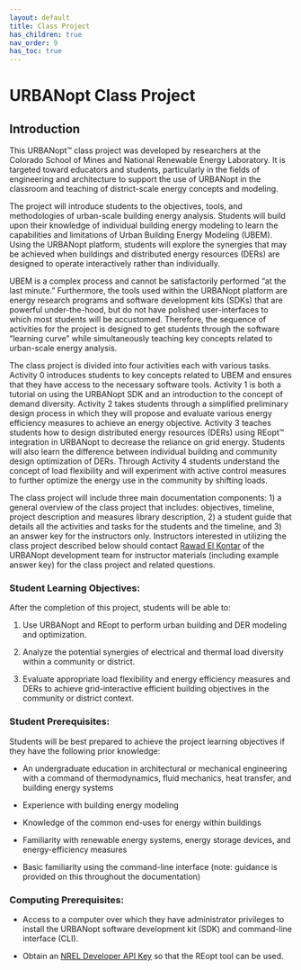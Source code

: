 ```yaml
---
layout: default
title: Class Project
has_children: true
nav_order: 9
has_toc: true
---
```


# URBANopt Class Project

## Introduction

This URBANopt™ class project was developed by researchers at the Colorado School of Mines and National Renewable Energy Laboratory. It is targeted toward educators and students, particularly in the fields of engineering and architecture to support the use of URBANopt in the classroom and teaching of district-scale energy concepts and modeling.

The project will introduce students to the objectives, tools, and methodologies of urban-scale building energy analysis. Students will build upon their knowledge of individual building energy modeling to learn the capabilities and limitations of Urban Building Energy Modeling (UBEM). Using the URBANopt platform, students will explore the synergies that may be achieved when buildings and distributed energy resources (DERs) are designed to operate interactively rather than individually.

UBEM is a complex process and cannot be satisfactorily performed “at the last minute.” Furthermore, the tools used within the URBANopt platform are energy research programs and software development kits (SDKs) that are powerful under-the-hood, but do not have polished user-interfaces to which most students will be accustomed. Therefore, the sequence of activities for the project is designed to get students through the software “learning curve” while simultaneously teaching key concepts related to urban-scale energy analysis.

The class project is divided into four activities each with various tasks. Activity 0 introduces students to key concepts related to UBEM and ensures that they have access to the necessary software tools. Activity 1 is both a tutorial on using the URBANopt SDK and an introduction to the concept of demand diversity. Activity 2 takes students through a simplified preliminary design process in which they will propose and evaluate various energy efficiency measures to achieve an energy objective. Activity 3 teaches students how to design distributed energy resources (DERs) using REopt™ integration in URBANopt to decrease the reliance on grid energy. Students will also learn the difference between individual building and community design optimization of DERs. Through Activity 4 students understand the concept of load flexibility and will experiment with active control measures to further optimize the energy use in the community by shifting loads.

The class project will include three main documentation components: 1) a general overview of the class project that includes: objectives, timeline, project description and measures library description, 2) a student guide that details all the activities and tasks for the students and the timeline, and 3) an answer key for the instructors only. Instructors interested in utilizing the class project described below should contact [Rawad El Kontar](mailto:rawad.elkontar@nrel.gov) of the URBANopt development team for instructor materials (including example answer key) for the class project and related questions.

### Student Learning Objectives:

After the completion of this project, students will be able to:

1. Use URBANopt and REopt to perform urban building and DER modeling and optimization.

2. Analyze the potential synergies of electrical and thermal load diversity within a community or district.

3. Evaluate appropriate load flexibility and energy efficiency measures and DERs to achieve grid-interactive efficient building objectives in the community or district context.

### Student Prerequisites:

Students will be best prepared to achieve the project learning objectives if they have the following prior knowledge:

- An undergraduate education in architectural or mechanical engineering with a command of thermodynamics, fluid mechanics, heat transfer, and building energy systems

- Experience with building energy modeling

- Knowledge of the common end-uses for energy within buildings

- Familiarity with renewable energy systems, energy storage devices, and energy-efficiency measures

- Basic familiarity using the command-line interface (note: guidance is provided on this throughout the documentation)

### Computing Prerequisites:

- Access to a computer over which they have administrator privileges to install the URBANopt software development kit (SDK) and command-line interface (CLI). 

- Obtain an [NREL Developer API Key](https://developer.nrel.gov/) so that the REopt tool can be used.